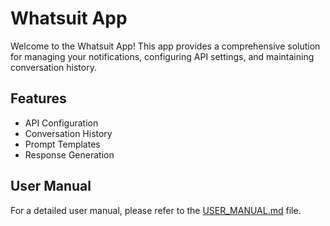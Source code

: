 # Whatsuit App

Welcome to the Whatsuit App! This app provides a comprehensive solution for managing your notifications, configuring API settings, and maintaining conversation history.

## Features

- API Configuration
- Conversation History
- Prompt Templates
- Response Generation

## User Manual

For a detailed user manual, please refer to the [USER_MANUAL.md](USER_MANUAL.md) file.

